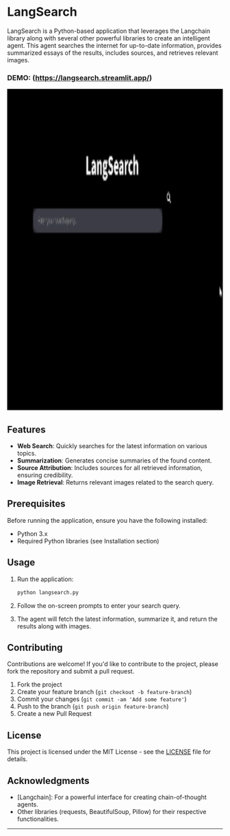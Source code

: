 # LangSearch

LangSearch is a Python-based application that leverages the Langchain library along with several other powerful libraries to create an intelligent agent. This agent searches the internet for up-to-date information, provides summarized essays of the results, includes sources, and retrieves relevant images.
### DEMO: (https://langsearch.streamlit.app/)

<div align="center">
  <img src="GIF.gif" width="1920" height="750">
</div>


## Features

- **Web Search**: Quickly searches for the latest information on various topics.
- **Summarization**: Generates concise summaries of the found content.
- **Source Attribution**: Includes sources for all retrieved information, ensuring credibility.
- **Image Retrieval**: Returns relevant images related to the search query.
  
## Prerequisites

Before running the application, ensure you have the following installed:

- Python 3.x
- Required Python libraries (see Installation section)

## Usage

1. Run the application:

   ```bash
   python langsearch.py
   ```

2. Follow the on-screen prompts to enter your search query.

3. The agent will fetch the latest information, summarize it, and return the results along with images.

## Contributing

Contributions are welcome! If you'd like to contribute to the project, please fork the repository and submit a pull request. 

1. Fork the project
2. Create your feature branch (`git checkout -b feature-branch`)
3. Commit your changes (`git commit -am 'Add some feature'`)
4. Push to the branch (`git push origin feature-branch`)
5. Create a new Pull Request

## License

This project is licensed under the MIT License - see the [LICENSE](LICENSE) file for details.

## Acknowledgments

- [Langchain]: For a powerful interface for creating chain-of-thought agents.
- Other libraries (requests, BeautifulSoup, Pillow) for their respective functionalities.

---
